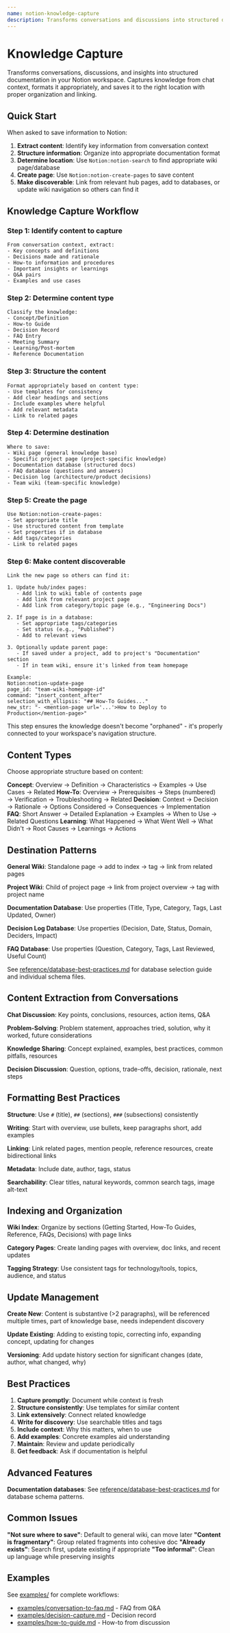 ```yaml
---
name: notion-knowledge-capture
description: Transforms conversations and discussions into structured documentation pages in Notion. Captures insights, decisions, and knowledge from chat context, formats appropriately, and saves to wikis or databases with proper organization and linking for easy discovery.
---
```


# Knowledge Capture

Transforms conversations, discussions, and insights into structured documentation in your Notion workspace. Captures knowledge from chat context, formats it appropriately, and saves it to the right location with proper organization and linking.

## Quick Start

When asked to save information to Notion:

1. **Extract content**: Identify key information from conversation context
2. **Structure information**: Organize into appropriate documentation format
3. **Determine location**: Use `Notion:notion-search` to find appropriate wiki page/database
4. **Create page**: Use `Notion:notion-create-pages` to save content
5. **Make discoverable**: Link from relevant hub pages, add to databases, or update wiki navigation so others can find it

## Knowledge Capture Workflow

### Step 1: Identify content to capture

```
From conversation context, extract:
- Key concepts and definitions
- Decisions made and rationale
- How-to information and procedures
- Important insights or learnings
- Q&A pairs
- Examples and use cases
```

### Step 2: Determine content type

```
Classify the knowledge:
- Concept/Definition
- How-to Guide
- Decision Record
- FAQ Entry
- Meeting Summary
- Learning/Post-mortem
- Reference Documentation
```


### Step 3: Structure the content

```
Format appropriately based on content type:
- Use templates for consistency
- Add clear headings and sections
- Include examples where helpful
- Add relevant metadata
- Link to related pages
```


### Step 4: Determine destination

```
Where to save:
- Wiki page (general knowledge base)
- Specific project page (project-specific knowledge)
- Documentation database (structured docs)
- FAQ database (questions and answers)
- Decision log (architecture/product decisions)
- Team wiki (team-specific knowledge)
```

### Step 5: Create the page

```
Use Notion:notion-create-pages:
- Set appropriate title
- Use structured content from template
- Set properties if in database
- Add tags/categories
- Link to related pages
```

### Step 6: Make content discoverable

```
Link the new page so others can find it:

1. Update hub/index pages:
   - Add link to wiki table of contents page
   - Add link from relevant project page
   - Add link from category/topic page (e.g., "Engineering Docs")
   
2. If page is in a database:
   - Set appropriate tags/categories
   - Set status (e.g., "Published")
   - Add to relevant views
   
3. Optionally update parent page:
   - If saved under a project, add to project's "Documentation" section
   - If in team wiki, ensure it's linked from team homepage

Example:
Notion:notion-update-page
page_id: "team-wiki-homepage-id"
command: "insert_content_after"
selection_with_ellipsis: "## How-To Guides..."
new_str: "- <mention-page url='...'>How to Deploy to Production</mention-page>"
```

This step ensures the knowledge doesn't become "orphaned" - it's properly connected to your workspace's navigation structure.

## Content Types

Choose appropriate structure based on content:

**Concept**: Overview → Definition → Characteristics → Examples → Use Cases → Related
**How-To**: Overview → Prerequisites → Steps (numbered) → Verification → Troubleshooting → Related
**Decision**: Context → Decision → Rationale → Options Considered → Consequences → Implementation
**FAQ**: Short Answer → Detailed Explanation → Examples → When to Use → Related Questions
**Learning**: What Happened → What Went Well → What Didn't → Root Causes → Learnings → Actions


## Destination Patterns

**General Wiki**: Standalone page → add to index → tag → link from related pages

**Project Wiki**: Child of project page → link from project overview → tag with project name

**Documentation Database**: Use properties (Title, Type, Category, Tags, Last Updated, Owner)

**Decision Log Database**: Use properties (Decision, Date, Status, Domain, Deciders, Impact)

**FAQ Database**: Use properties (Question, Category, Tags, Last Reviewed, Useful Count)

See [reference/database-best-practices.md](reference/database-best-practices.md) for database selection guide and individual schema files.

## Content Extraction from Conversations

**Chat Discussion**: Key points, conclusions, resources, action items, Q&A

**Problem-Solving**: Problem statement, approaches tried, solution, why it worked, future considerations

**Knowledge Sharing**: Concept explained, examples, best practices, common pitfalls, resources

**Decision Discussion**: Question, options, trade-offs, decision, rationale, next steps

## Formatting Best Practices

**Structure**: Use `#` (title), `##` (sections), `###` (subsections) consistently

**Writing**: Start with overview, use bullets, keep paragraphs short, add examples

**Linking**: Link related pages, mention people, reference resources, create bidirectional links

**Metadata**: Include date, author, tags, status

**Searchability**: Clear titles, natural keywords, common search tags, image alt-text

## Indexing and Organization

**Wiki Index**: Organize by sections (Getting Started, How-To Guides, Reference, FAQs, Decisions) with page links

**Category Pages**: Create landing pages with overview, doc links, and recent updates

**Tagging Strategy**: Use consistent tags for technology/tools, topics, audience, and status

## Update Management

**Create New**: Content is substantive (>2 paragraphs), will be referenced multiple times, part of knowledge base, needs independent discovery

**Update Existing**: Adding to existing topic, correcting info, expanding concept, updating for changes

**Versioning**: Add update history section for significant changes (date, author, what changed, why)

## Best Practices

1. **Capture promptly**: Document while context is fresh
2. **Structure consistently**: Use templates for similar content
3. **Link extensively**: Connect related knowledge
4. **Write for discovery**: Use searchable titles and tags
5. **Include context**: Why this matters, when to use
6. **Add examples**: Concrete examples aid understanding
7. **Maintain**: Review and update periodically
8. **Get feedback**: Ask if documentation is helpful

## Advanced Features

**Documentation databases**: See [reference/database-best-practices.md](reference/database-best-practices.md) for database schema patterns.

## Common Issues

**"Not sure where to save"**: Default to general wiki, can move later
**"Content is fragmentary"**: Group related fragments into cohesive doc
**"Already exists"**: Search first, update existing if appropriate
**"Too informal"**: Clean up language while preserving insights

## Examples

See [examples/](examples/) for complete workflows:
- [examples/conversation-to-faq.md](examples/conversation-to-faq.md) - FAQ from Q&A
- [examples/decision-capture.md](examples/decision-capture.md) - Decision record
- [examples/how-to-guide.md](examples/how-to-guide.md) - How-to from discussion

